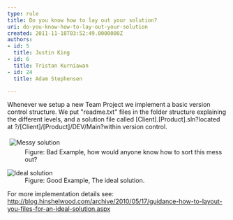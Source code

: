 ```yaml
---
type: rule
title: Do you know how to lay out your solution?
uri: do-you-know-how-to-lay-out-your-solution
created: 2011-11-18T03:52:49.0000000Z
authors:
- id: 5
  title: Justin King
- id: 6
  title: Tristan Kurniawan
- id: 24
  title: Adam Stephensen

---
```




<span class='intro'> <p>Whenever we setup a new Team Project we implement a basic version control structure. We put &quot;readme.txt&quot; files in the folder structure explaining the different levels, and a solution file called [Client].[Product].sln?located at ?/[Client]/[Product]/DEV/Main?within version control.</p><dl><dt><img alt="Messy solution " src="/TFS/RulesToBetterVersionControlwithTFS(AKASourceControl)/PublishingImages/MessySolution.jpg" style="margin&#58;5px;" /></dt><dd>Figure&#58; Bad Example, how would anyone know how to sort this mess out?</dd></dl> </span>


<dl><dt><img alt="Ideal solution " src="/TFS/RulesToBetterVersionControlwithTFS(AKASourceControl)/PublishingImages/IdealSolution.jpg" /></dt>
<dd>Figure&#58; Good Example, The ideal solution. </dd></dl>
<p>For more implementation details see&#58; <br><a href="http&#58;//www.ssw.com.au/ssw/redirect/LayoutSolution.htm">http&#58;//blog.hinshelwood.com/archive/2010/05/17/guidance-how-to-layout-you-files-for-an-ideal-solution.aspx</a></p>


